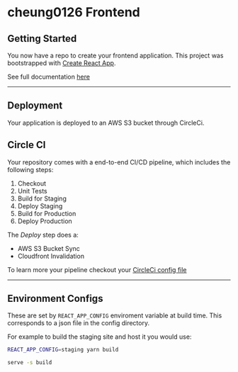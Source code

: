 # cheung0126 Frontend

## Getting Started

You now have a repo to create your frontend application. This project was bootstrapped with [Create React App](https://github.com/facebook/create-react-app).

See full documentation [here](docs/create-react-app.md)

___

## Deployment

Your application is deployed to an AWS S3 bucket through CircleCi.

## Circle CI

Your repository comes with a end-to-end CI/CD pipeline, which includes the following steps:

1. Checkout
2. Unit Tests
3. Build for Staging
4. Deploy Staging
5. Build for Production
6. Deploy Production

The *Deploy* step does a:

- AWS S3 Bucket Sync
- Cloudfront Invalidation

To learn more your pipeline checkout your [CircleCi config file](.circleci/config.yml)
___


## Environment Configs

These are set by `REACT_APP_CONFIG` enviroment variable at build time. This corresponds to a json file in the config directory.

For example to build the staging site and host it you would use:

```zsh
REACT_APP_CONFIG=staging yarn build

serve -s build
```
